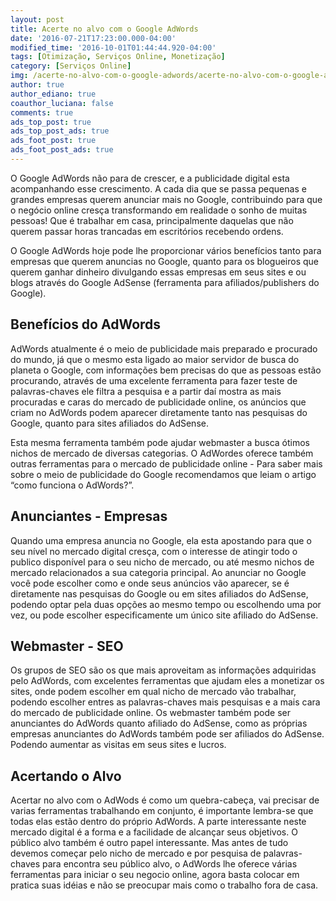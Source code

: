 ```yaml
---
layout: post
title: Acerte no alvo com o Google AdWords
date: '2016-07-21T17:23:00.000-04:00'
modified_time: '2016-10-01T01:44:44.920-04:00'
tags: [Otimização, Serviços Online, Monetização]
category: [Serviços Online]
img: /acerte-no-alvo-com-o-google-adwords/acerte-no-alvo-com-o-google-adwords.jpg
author: true
author_ediano: true
coauthor_luciana: false
comments: true
ads_top_post: true
ads_top_post_ads: true
ads_foot_post: true
ads_foot_post_ads: true
---
```


O Google AdWords não para de crescer, e a publicidade digital esta acompanhando esse crescimento. A cada dia que se passa pequenas e grandes empresas querem anunciar mais no Google, contribuindo para que o negócio online cresça transformando em realidade o sonho de muitas pessoas! Que é trabalhar em casa, principalmente daquelas que não querem passar horas trancadas em escritórios recebendo ordens.

O Google AdWords hoje pode lhe proporcionar vários benefícios tanto para empresas que querem anuncias no Google, quanto para os blogueiros que querem ganhar dinheiro divulgando essas empresas em seus sites e ou blogs através do Google AdSense (ferramenta para afiliados/publishers do Google).

## Benefícios do AdWords
AdWords atualmente é o meio de publicidade mais preparado e procurado do mundo, já que o mesmo esta ligado ao maior servidor de busca do planeta o Google, com informações bem precisas do que as pessoas estão procurando, através de uma excelente ferramenta para fazer teste de palavras-chaves ele filtra a pesquisa e a partir daí mostra as mais procuradas e caras do mercado de publicidade online, os anúncios que criam no AdWords podem aparecer diretamente tanto nas pesquisas do Google, quanto para sites afiliados do AdSense.

Esta mesma ferramenta também pode ajudar webmaster a busca ótimos nichos de mercado de diversas categorias. O AdWordes oferece também outras ferramentas para o mercado de publicidade online - Para saber mais sobre o meio de publicidade do Google recomendamos que leiam o artigo “como funciona o AdWords?”.

## Anunciantes - Empresas
Quando uma empresa anuncia no Google, ela esta apostando para que o seu nível no mercado digital cresça, com o interesse de atingir todo o publico disponível para o seu nicho de mercado, ou até mesmo nichos de mercado relacionados a sua categoria principal. Ao anunciar no Google você pode escolher como e onde seus anúncios vão aparecer, se é diretamente nas pesquisas do Google ou em sites afiliados do AdSense, podendo optar pela duas opções ao mesmo tempo ou escolhendo uma por vez, ou pode escolher especificamente um único site afiliado do AdSense.

## Webmaster - SEO
Os grupos de SEO são os que mais aproveitam as informações adquiridas pelo AdWords, com excelentes ferramentas que ajudam eles a monetizar os sites, onde podem escolher em qual nicho de mercado vão trabalhar, podendo escolher entres as palavras-chaves mais pesquisas e a mais cara do mercado de publicidade online. Os webmaster também pode ser anunciantes do AdWords quanto afiliado do AdSense, como as próprias empresas anunciantes do AdWords também pode ser afiliados do AdSense. Podendo aumentar as visitas em seus sites e lucros.

## Acertando o Alvo
Acertar no alvo com o AdWods é como um quebra-cabeça, vai precisar de varias ferramentas trabalhando em conjunto, é importante lembra-se que todas elas estão dentro do próprio AdWords. A parte interessante neste mercado digital é a forma e a facilidade de alcançar seus objetivos. O público alvo também é outro papel interessante. Mas antes de tudo devemos começar pelo nicho de mercado e por pesquisa de palavras-chaves para encontra seu público alvo, o AdWords lhe oferece várias ferramentas para iniciar o seu negocio online, agora basta colocar em pratica suas idéias e não se preocupar mais como o trabalho fora de casa.